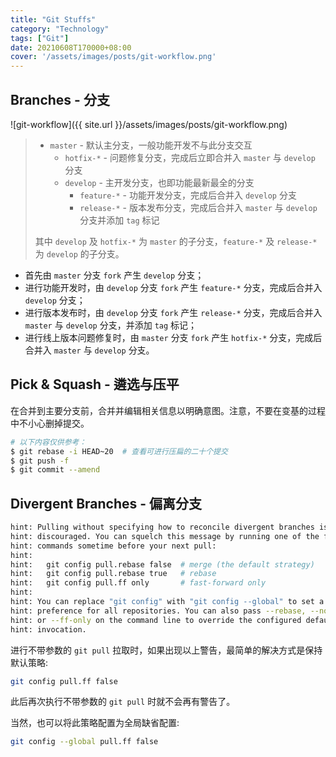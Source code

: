 ```yaml
---
title: "Git Stuffs"
category: "Technology"
tags: ["Git"]
date: 20210608T170000+08:00
cover: '/assets/images/posts/git-workflow.png'
---
```

## Branches - 分支

![git-workflow]({{ site.url }}/assets/images/posts/git-workflow.png)

> - `master` - 默认主分支，一般功能开发不与此分支交互
>   - `hotfix-*` - 问题修复分支，完成后立即合并入 `master` 与 `develop` 分支
>   - `develop` - 主开发分支，也即功能最新最全的分支
>     - `feature-*` - 功能开发分支，完成后合并入 `develop` 分支
>     - `release-*` - 版本发布分支，完成后合并入 `master` 与 `develop` 分支并添加 `tag` 标记
>
> 其中 `develop` 及 `hotfix-*` 为 `master` 的子分支，`feature-*` 及 `release-*` 为 `develop` 的子分支。

- 首先由 `master` 分支 `fork` 产生 `develop` 分支；
- 进行功能开发时，由 `develop` 分支 `fork` 产生 `feature-*` 分支，完成后合并入 `develop` 分支；
- 进行版本发布时，由 `develop` 分支 `fork` 产生 `release-*` 分支，完成后合并入 `master` 与 `develop` 分支，并添加 `tag` 标记；
- 进行线上版本问题修复时，由 `master` 分支 `fork` 产生 `hotfix-*` 分支，完成后合并入 `master` 与 `develop` 分支。

## Pick & Squash - 遴选与压平

在合并到主要分支前，合并并编辑相关信息以明确意图。注意，不要在变基的过程中不小心删掉提交。

```sh
# 以下内容仅供参考：
$ git rebase -i HEAD~20  # 查看可进行压扁的二十个提交
$ git push -f
$ git commit --amend
```

## Divergent Branches - 偏离分支

```sh
hint: Pulling without specifying how to reconcile divergent branches is
hint: discouraged. You can squelch this message by running one of the following
hint: commands sometime before your next pull:
hint:
hint:   git config pull.rebase false  # merge (the default strategy)
hint:   git config pull.rebase true   # rebase
hint:   git config pull.ff only       # fast-forward only
hint:
hint: You can replace "git config" with "git config --global" to set a default
hint: preference for all repositories. You can also pass --rebase, --no-rebase,
hint: or --ff-only on the command line to override the configured default per
hint: invocation.
```

进行不带参数的 `git pull` 拉取时，如果出现以上警告，最简单的解决方式是保持默认策略:

```sh
git config pull.ff false
```

此后再次执行不带参数的 `git pull` 时就不会再有警告了。

当然，也可以将此策略配置为全局缺省配置:

```sh
git config --global pull.ff false
```
